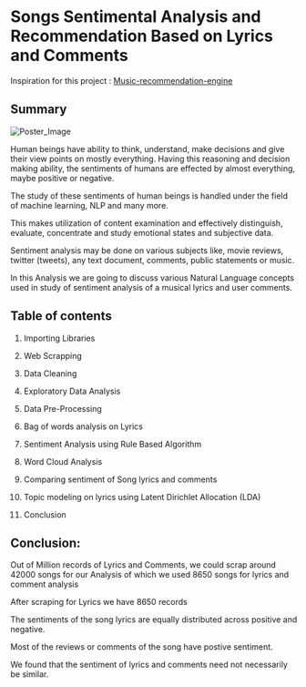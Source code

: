 
# Songs Sentimental Analysis and Recommendation Based on Lyrics and Comments

Inspiration for this project : <a href='https://github.com/sq2141/Music-recommendation-engine'>Music-recommendation-engine</a>

## Summary

![Poster_Image](https://user-images.githubusercontent.com/85668824/126116806-3c6cf8a6-362d-43a4-bee6-6ddec2e61854.gif)

Human beings have ability to think, understand, make decisions and give their view points on mostly everything. Having this reasoning and decision making ability, the sentiments of humans are effected by almost everything, maybe positive or negative.

The study of these sentiments of human beings is handled under the field of machine learning, NLP and many more.

This makes utilization of content examination and effectively distinguish, evaluate, concentrate and study emotional states and subjective data.

Sentiment analysis may be done on various subjects like, movie reviews, twitter (tweets), any text document, comments, public statements or music.

In this Analysis we are going to discuss various Natural Language concepts used in study of sentiment analysis of a musical lyrics and user comments.

## Table of contents

1. Importing Libraries

2. Web Scrapping

3. Data Cleaning

4. Exploratory Data Analysis

5. Data Pre-Processing

6. Bag of words analysis on Lyrics

7. Sentiment Analysis using Rule Based Algorithm

8. Word Cloud Analysis

9. Comparing sentiment of Song lyrics and comments

10. Topic modeling on lyrics using Latent Dirichlet Allocation (LDA)

11. Conclusion

## Conclusion:

Out of Million records of Lyrics and Comments, we could scrap around 42000 songs for our Analysis of which we used 8650 songs for lyrics and comment analysis

After scraping for Lyrics we have 8650 records

The sentiments of the song lyrics are equally distributed across positive and negative.

Most of the reviews or comments of the song have postive sentiment.

We found that the sentiment of lyrics and comments need not necessarily be similar.

